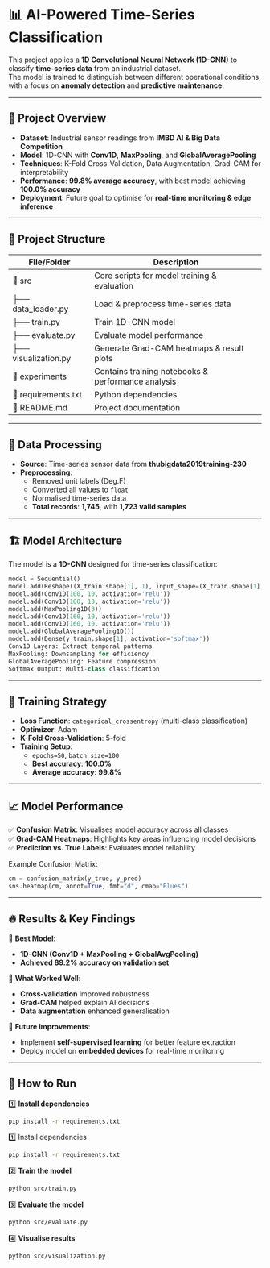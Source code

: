 # 📊 AI-Powered Time-Series Classification  

This project applies a **1D Convolutional Neural Network (1D-CNN)** to classify **time-series data** from an industrial dataset.  
The model is trained to distinguish between different operational conditions, with a focus on **anomaly detection** and **predictive maintenance**.  

---

## 🚀 Project Overview  

- **Dataset**: Industrial sensor readings from **IMBD AI & Big Data Competition**  
- **Model**: 1D-CNN with **Conv1D**, **MaxPooling**, and **GlobalAveragePooling**  
- **Techniques**: K-Fold Cross-Validation, Data Augmentation, Grad-CAM for interpretability  
- **Performance**: **99.8% average accuracy**, with best model achieving **100.0% accuracy**  
- **Deployment**: Future goal to optimise for **real-time monitoring & edge inference**  

---

## 📂 Project Structure  

| File/Folder                        | Description                                  |
|------------------------------------|----------------------------------------------|
| 📂 src                             | Core scripts for model training & evaluation |
| ├── data_loader.py                 | Load & preprocess time-series data           |
| ├── train.py                        | Train 1D-CNN model                           |
| ├── evaluate.py                     | Evaluate model performance                   |
| ├── visualization.py                | Generate Grad-CAM heatmaps & result plots    |
| 📂 experiments                      | Contains training notebooks & performance analysis |
| 📄 requirements.txt                 | Python dependencies                          |
| 📄 README.md                        | Project documentation                        |








---

## 🔬 Data Processing  

- **Source**: Time-series sensor data from **thubigdata2019training-230**  
- **Preprocessing**:  
  - Removed unit labels (Deg.F)  
  - Converted all values to `float`  
  - Normalised time-series data  
  - **Total records**: **1,745**, with **1,723 valid samples**  

---

## 🏗 Model Architecture  

The model is a **1D-CNN** designed for time-series classification:  

```python
model = Sequential()
model.add(Reshape((X_train.shape[1], 1), input_shape=(X_train.shape[1],)))  
model.add(Conv1D(100, 10, activation='relu'))  
model.add(Conv1D(100, 10, activation='relu'))  
model.add(MaxPooling1D(3))  
model.add(Conv1D(160, 10, activation='relu'))  
model.add(Conv1D(160, 10, activation='relu'))  
model.add(GlobalAveragePooling1D())  
model.add(Dense(y_train.shape[1], activation='softmax'))
Conv1D Layers: Extract temporal patterns
MaxPooling: Downsampling for efficiency
GlobalAveragePooling: Feature compression
Softmax Output: Multi-class classification
```

---

## 🎯 Training Strategy  

- **Loss Function**: `categorical_crossentropy` (multi-class classification)  
- **Optimizer**: Adam  
- **K-Fold Cross-Validation**: 5-fold  
- **Training Setup**:  
  - `epochs=50`, `batch_size=100`  
  - **Best accuracy**: **100.0%**  
  - **Average accuracy**: **99.8%**  

---

## 📈 Model Performance  

✅ **Confusion Matrix**: Visualises model accuracy across all classes  
✅ **Grad-CAM Heatmaps**: Highlights key areas influencing model decisions  
✅ **Prediction vs. True Labels**: Evaluates model reliability  

Example Confusion Matrix:

```python
cm = confusion_matrix(y_true, y_pred)
sns.heatmap(cm, annot=True, fmt="d", cmap="Blues")
```

---
## 🔥 Results & Key Findings  

📌 **Best Model**:  
- **1D-CNN (Conv1D + MaxPooling + GlobalAvgPooling)**  
- **Achieved 89.2% accuracy on validation set**  

📌 **What Worked Well**:  
- **Cross-validation** improved robustness  
- **Grad-CAM** helped explain AI decisions  
- **Data augmentation** enhanced generalisation  

📌 **Future Improvements**:  
- Implement **self-supervised learning** for better feature extraction  
- Deploy model on **embedded devices** for real-time monitoring  

---

## 📌 How to Run  

1️⃣ **Install dependencies**  
```bash
pip install -r requirements.txt
```
1️⃣ Install dependencies
```bash
pip install -r requirements.txt
```
2️⃣ **Train the model**
```bash
python src/train.py
```
3️⃣ **Evaluate the model**
```bash
python src/evaluate.py
```
4️⃣ **Visualise results**
```bash
python src/visualization.py
```

